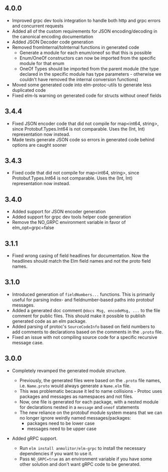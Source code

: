 ## 4.0.0

- Improved grpc dev tools integration to handle both http and grpc errors and concurrent requests
- Added all of the custom requirements for JSON encoding/decoding in the canonical encoding documentation
- Added JSON Decoder code generation
- Removed fromInternal/toInternal functions in generated code
  - Generate a module for each enum/oneof so that this is possible
  - Enum/OneOf constructors can now be imported from the specific module for that enum
  - OneOf Types should be imported from the parent module (the type declared in the specific module has type parameters - otherwise we couldn't have removed the internal conversion functions)
- Moved some generated code into elm-protoc-utils to generate less duplicated code
- Fixed elm-ls warning on generated code for structs without oneof fields   

## 3.4.4

- Fixed JSON encoder code that did not compile for map<int64, string>, since Protobuf.Types.Int64 is not comparable. Uses the (Int, Int) representation now instead.
- Made tests generate JSON code so errors in generated code behind options are caught sooner

## 3.4.3

- Fixed code that did not compile for map<int64, string>, since Protobuf.Types.Int64 is not comparable. Uses the (Int, Int) representation now instead.

## 3.4.0

- Added support for JSON encoder generation
- Added support for grpc dev tools helper code generation
- Remove the NO_GRPC environment variable in favor of elm_opt=grpc=false

## 3.1.1

- Fixed wrong casing of field headlines for documentation. Now the headlines should match the Elm field names and not the proto field names.

## 3.1.0

- Introduced generation of `fieldNumbers...` functions. This is primarily useful for parsing index- and fieldnumber-based paths into protobuf messages.
- Added a generated doc comment `@docs Msg, encodeMsg, ...` to the file comment for public files. This should make it possible to publish generated code as an elm package.
- Added parsing of protoc's `SourceCodeInfo` based on field numbers to add comments to declarations based on the comments in the `.proto` file.
- Fixed an issue with not compiling source code for a specific recursive message case.

## 3.0.0

- Completely revamped the generated module structure. 
  - Previously, the generated files were based on the `.proto` file names, i.e. `Name.proto` would always generate a `Name.elm` file.
  - This was problematic because it led to name collisions - Protoc uses packages and messages as namespaces and not files.
  - Now, one file is generated for each package, with a nested module for declarations nested in a `message` and `oneof` statements
  - The new reliance on the protobuf module system means that we can no longer ignore weirdly named messages/packages:
    - packages need to be lower case
    - messages need to be upper case

- Added gRPC support.
  - Run `elm install anmolitor/elm-grpc` to install the necessary dependencies if you want to use it.
  - Pass `NO_GRPC=true` as an environment variable if you have some other solution and don't want gRPC code to be generated. 
